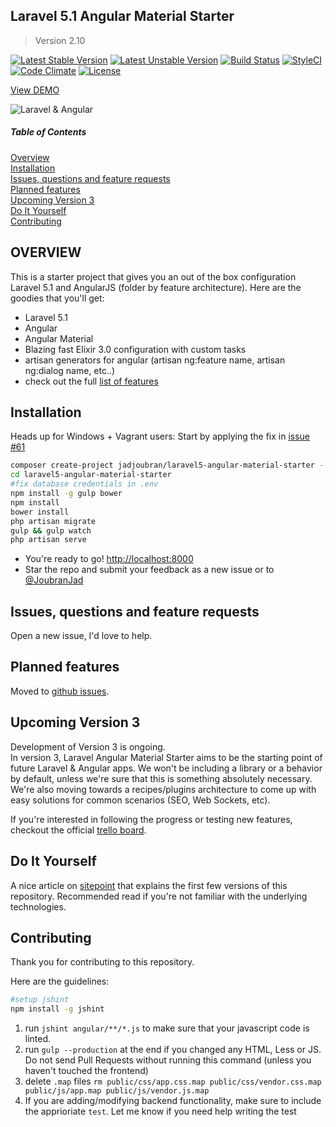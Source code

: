 ## Laravel 5.1 Angular Material Starter
> Version 2.10

[![Latest Stable Version](https://poser.pugx.org/jadjoubran/laravel5-angular-material-starter/v/stable)](https://packagist.org/packages/jadjoubran/laravel5-angular-material-starter)
[![Latest Unstable Version](https://poser.pugx.org/jadjoubran/laravel5-angular-material-starter/v/unstable)](https://packagist.org/packages/jadjoubran/laravel5-angular-material-starter)
[![Build Status](https://travis-ci.org/jadjoubran/laravel5-angular-material-starter.svg?branch=master)](https://travis-ci.org/jadjoubran/laravel5-angular-material-starter)
[![StyleCI](https://styleci.io/repos/34944760/shield)](https://styleci.io/repos/34944760)
[![Code Climate](https://codeclimate.com/github/jadjoubran/laravel5-angular-material-starter/badges/gpa.svg)](https://codeclimate.com/github/jadjoubran/laravel5-angular-material-starter)
[![License](https://poser.pugx.org/jadjoubran/laravel5-angular-material-starter/license)](https://packagist.org/packages/jadjoubran/laravel5-angular-material-starter)

<a href="https://infinite-dusk-3948.herokuapp.com/" target="_blank">View DEMO</a>

![Laravel & Angular](https://i.imgur.com/ZbLzOPP.jpg)


##### Table of Contents
[Overview](#overview)  
[Installation](#installation)  
[Issues, questions and feature requests](#issues)  
[Planned features](#planned_features)  
[Upcoming Version 3](#version_3)   
[Do It Yourself](#DIY)  
[Contributing](#contributing)

<a name="overview"></a>
## OVERVIEW
This is a starter project that gives you an out of the box configuration Laravel 5.1 and AngularJS (folder by feature architecture).
Here are the goodies that you'll get:

* Laravel 5.1
* Angular
* Angular Material
* Blazing fast Elixir 3.0 configuration with custom tasks
* artisan generators for angular (artisan ng:feature name, artisan ng:dialog name, etc..)
* check out the full <a href="http://laravel-ng-material.elasticbeanstalk.com/#/" target="_blank">list of features</a>


<a name="installation"></a>
## Installation


Heads up for Windows + Vagrant users: Start by applying the fix in [issue #61](https://github.com/jadjoubran/laravel5-angular-material-starter/issues/61#issuecomment-145564131)

```bash
composer create-project jadjoubran/laravel5-angular-material-starter --prefer-dist
cd laravel5-angular-material-starter
#fix database credentials in .env
npm install -g gulp bower
npm install
bower install
php artisan migrate
gulp && gulp watch
php artisan serve
```

* You're ready to go! <a href="http://localhost:8000" target="_blank">http://localhost:8000</a>
* Star the repo and submit your feedback as a new issue or to <a href="https://twitter.com/joubranjad" target="_blank">@JoubranJad</a>

<a name="issues"></a>
## Issues, questions and feature requests
Open a new issue, I'd love to help.


<a name="planned_features"></a>
## Planned features

Moved to [github issues](https://github.com/jadjoubran/laravel5-angular-material-starter/issues/). 

<a name="contributing"></a>
## Upcoming Version 3

Development of Version 3 is ongoing.  
In version 3, Laravel Angular Material Starter aims to be the starting point of future Laravel & Angular apps.
We won't be including a library or a behavior by default, unless we're sure that this is something absolutely necessary. We're also moving towards a recipes/plugins architecture to come up with easy solutions for common scenarios (SEO, Web Sockets, etc).

If you're interested in following the progress or testing new features, checkout the official [trello board](https://trello.com/b/tZ997reo/laravel-angular-material-starter).

<a name="DIY"></a>
## Do It Yourself

A nice article on <a href="http://www.sitepoint.com/flexible-and-easily-maintainable-laravel-angular-material-apps/" target="_blank">sitepoint</a> that explains the first few versions of this repository. Recommended read if you're not familiar with the underlying technologies.

<a name="contributing"></a>
## Contributing

Thank you for contributing to this repository.

Here are the guidelines:

```bash
#setup jshint
npm install -g jshint
```

1. run `jshint angular/**/*.js` to make sure that your javascript code is linted.
2. run `gulp --production` at the end if you changed any HTML, Less or JS. Do not send Pull Requests without running this command (unless you haven't touched the frontend)
3. delete `.map` files `rm public/css/app.css.map public/css/vendor.css.map public/js/app.map public/js/vendor.js.map`
4. If you are adding/modifying backend functionality, make sure to include the apprioriate `test`. Let me know if you need help writing the test
